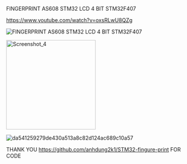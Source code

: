 FINGERPRINT AS608 STM32 LCD 4 BIT STM32F407

https://www.youtube.com/watch?v=oxsRLwU8QZg

![FINGERPRINT AS608 STM32 LCD 4 BIT STM32F407](https://github.com/offpic/FINGERPRINT-AS608-STM32-LCD-4-BIT-STM32F407/assets/31142397/e6dab726-5938-473b-8795-0d65bda76d6e)

<img width="240" alt="Screenshot_4" src="https://github.com/offpic/FINGERPRINT-AS608-STM32-LCD-4-BIT-STM32F407/assets/31142397/e6621f36-96e5-4fe7-94ae-d528943526d4">

![da541259279de430a513a8c82d124ac689c10a57](https://github.com/offpic/FINGERPRINT-AS608-STM32-LCD-4-BIT-STM32F407/assets/31142397/2e8e423a-660b-49b9-ad11-2dc6b36ebc50)

THANK YOU https://github.com/anhdung2k1/STM32-fingure-print FOR CODE
